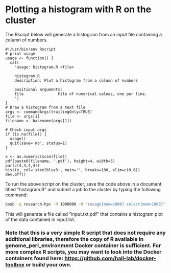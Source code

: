 # Plotting a histogram with R on the cluster

The Rscript below will generate a histogram from an input file containing a column of numbers.

```
#!/usr/bin/env Rscript
# print usage
usage <- function() {
  cat(
    'usage: histogram.R <file>
    
    histogram.R
    description: Plot a histogram from a column of numbers
    
    positional arguments:
    file               File of numerical values, one per line.
    ')
}
# Draw a histogram from a text file
args <- commandArgs(trailingOnly=TRUE)
file <- args[1]
filename <- basename(args[1])

# Check input args
if (is.na(file)) {
  usage()
  quit(save='no', status=1)
}

x <- as.numeric(scan(file))
pdf(paste0(filename, '.pdf'), height=4, width=5)
par(c(4,4,4,4))
hist(x, col='steelblue3', main='', breaks=100, xlim=c(0,6))
dev.off()
```

To run the above script on the cluster, save the code above in a document titled "histogram.R" and submit a job to the cluster by typing the following command:
```bash
bsub -q research-hpc -M 1000000 -R "rusage[mem=1000] select[mem>1000]" -oo %J.log -a "docker(registry.gsc.wustl.edu/genome/genome_perl_environment)" "Rscript histogram.R input.txt"
```
This will generate a file called "input.txt.pdf" that contains a histogram plot of the data contained in input.txt.
### Note that this is a very simple R script that does not require any additional libraries, therefore the copy of R available in genome_perl_environment Docker container is sufficient. For more complex R scripts, you may want to look into the Docker containers found here: https://github.com/hall-lab/docker-toolbox or build your own.

